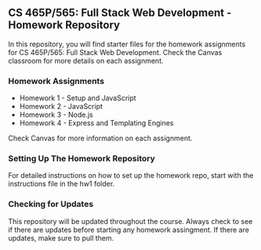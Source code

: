 ## CS 465P/565: Full Stack Web Development - Homework Repository

In this repository, you will find starter files for the homework assignments for CS 465P/565: Full Stack Web Development. Check the Canvas classroom for more details on each assignment.

### Homework Assignments

- Homework 1 - Setup and JavaScript
- Homework 2 - JavaScript
- Homework 3 - Node.js
- Homework 4 - Express and Templating Engines

Check Canvas for more information on each assignment.

### Setting Up The Homework Repository

For detailed instructions on how to set up the homework repo, start with the instructions file in the hw1 folder.

### Checking for Updates

This repository will be updated throughout the course. Always check to see if there are updates before starting any homework assingment. If there are updates, make sure to pull them.
